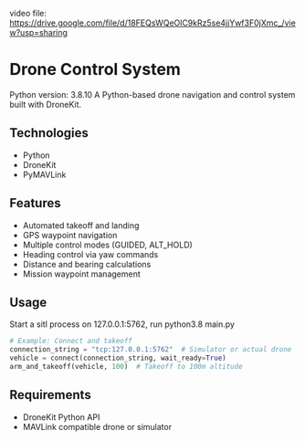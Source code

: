 video file: https://drive.google.com/file/d/18FEQsWQeOlC9kRz5se4jjYwf3F0jXmc_/view?usp=sharing


# Drone Control System

Python version: 3.8.10
A Python-based drone navigation and control system built with DroneKit.

## Technologies
- Python
- DroneKit
- PyMAVLink

## Features
- Automated takeoff and landing
- GPS waypoint navigation
- Multiple control modes (GUIDED, ALT_HOLD)
- Heading control via yaw commands
- Distance and bearing calculations
- Mission waypoint management

## Usage
Start a sitl process on 127.0.0.1:5762, run python3.8 main.py

```python
# Example: Connect and takeoff
connection_string = "tcp:127.0.0.1:5762"  # Simulator or actual drone
vehicle = connect(connection_string, wait_ready=True)
arm_and_takeoff(vehicle, 100)  # Takeoff to 100m altitude
```

## Requirements
- DroneKit Python API
- MAVLink compatible drone or simulator
